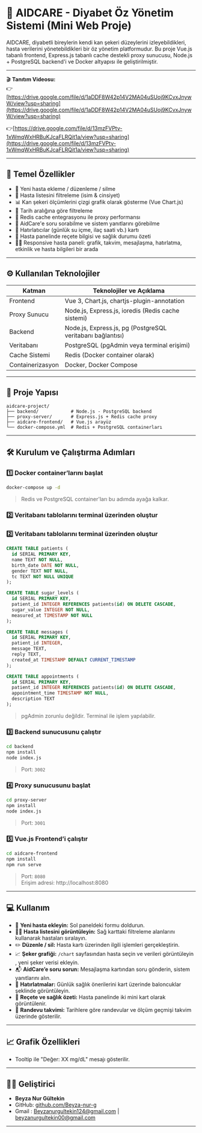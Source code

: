 # 🧬 AIDCARE - Diyabet Öz Yönetim Sistemi (Mini Web Proje)

AIDCARE, diyabetli bireylerin kendi kan şekeri düzeylerini izleyebildikleri, hasta verilerini yönetebildikleri bir öz yönetim platformudur. Bu proje Vue.js tabanlı frontend, Express.js tabanlı cache destekli proxy sunucusu, Node.js + PostgreSQL backend'i ve Docker altyapısı ile geliştirilmiştir.

---
🎬 **Tanıtım Videosu:**  
👉 [https://drive.google.com/file/d/1aDDF8W42p14V2MA04uSUoj9KCvxJnywW/view?usp=sharing](https://drive.google.com/file/d/1aDDF8W42p14V2MA04uSUoj9KCvxJnywW/view?usp=sharing)

👉[https://drive.google.com/file/d/13mzFVPtv-1xWmqWxHRBuKJcaFLRQit1a/view?usp=sharing](https://drive.google.com/file/d/13mzFVPtv-1xWmqWxHRBuKJcaFLRQit1a/view?usp=sharing)



---
## 🚀 Temel Özellikler

- 📝 Yeni hasta ekleme / düzenleme / silme
- 📃 Hasta listesini filtreleme (isim & cinsiyet)
- 📊 Kan şekeri ölçümlerini çizgi grafik olarak gösterme (Vue Chart.js)
- 📆 Tarih aralığına göre filtreleme
- 🔁 Redis cache entegrasyonu ile proxy performansı
- 💬 AidCare'e soru sorabilme ve sistem yanıtlarını görebilme
- 🔔 Hatırlatıcılar (günlük su içme, ilaç saati vb.) kartı
- 🧾 Hasta panelinde reçete bilgisi ve sağlık durumu özeti
- 🧍‍♀️ Responsive hasta paneli: grafik, takvim, mesajlaşma, hatırlatma, etkinlik ve hasta bilgileri bir arada

---

## ⚙️ Kullanılan Teknolojiler

| Katman           | Teknolojiler ve Açıklama                                |
|------------------|---------------------------------------------------------|
| Frontend         | Vue 3, Chart.js, chartjs-plugin-annotation              |
| Proxy Sunucu     | Node.js, Express.js, ioredis (Redis cache sistemi)      |
| Backend          | Node.js, Express.js, pg (PostgreSQL veritabanı bağlantısı) |
| Veritabanı       | PostgreSQL (pgAdmin veya terminal erişimi)              |
| Cache Sistemi    | Redis (Docker container olarak)                         |
| Containerizasyon | Docker, Docker Compose                                  |

---

## 🧱 Proje Yapısı

```
aidcare-project/
├── backend/            # Node.js - PostgreSQL backend
├── proxy-server/       # Express.js + Redis cache proxy
├── aidcare-frontend/   # Vue.js arayüz
└── docker-compose.yml  # Redis + PostgreSQL containerları
```

---

## 🛠️ Kurulum ve Çalıştırma Adımları

### 1️⃣ Docker container’larını başlat

```bash
docker-compose up -d
```

> Redis ve PostgreSQL container'ları bu adımda ayağa kalkar.

### 2️⃣ Veritabanı tablolarını terminal üzerinden oluştur

### 2️⃣ Veritabanı tablolarını terminal üzerinden oluştur

```sql
CREATE TABLE patients (
  id SERIAL PRIMARY KEY,
  name TEXT NOT NULL,
  birth_date DATE NOT NULL,
  gender TEXT NOT NULL,
  tc TEXT NOT NULL UNIQUE
);

CREATE TABLE sugar_levels (
  id SERIAL PRIMARY KEY,
  patient_id INTEGER REFERENCES patients(id) ON DELETE CASCADE,
  sugar_value INTEGER NOT NULL,
  measured_at TIMESTAMP NOT NULL
);

CREATE TABLE messages (
  id SERIAL PRIMARY KEY,
  patient_id INTEGER,
  message TEXT,
  reply TEXT,
  created_at TIMESTAMP DEFAULT CURRENT_TIMESTAMP
);

CREATE TABLE appointments (
  id SERIAL PRIMARY KEY,
  patient_id INTEGER REFERENCES patients(id) ON DELETE CASCADE,
  appointment_time TIMESTAMP NOT NULL,
  description TEXT
);
```


> pgAdmin zorunlu değildir. Terminal ile işlem yapılabilir.

### 3️⃣ Backend sunucusunu çalıştır

```bash
cd backend
npm install
node index.js
```

> Port: `3002`

### 4️⃣ Proxy sunucusunu başlat

```bash
cd proxy-server
npm install
node index.js
```

> Port: `3001`

### 5️⃣ Vue.js Frontend’i çalıştır

```bash
cd aidcare-frontend
npm install
npm run serve
```

> Port: `8080`  
> Erişim adresi: http://localhost:8080

---

## 💻 Kullanım

- 🧾 **Yeni hasta ekleyin:** Sol paneldeki formu doldurun.
- 🧍‍♀️ **Hasta listesini görüntüleyin:** Sağ karttaki filtreleme alanlarını kullanarak hastaları sıralayın.
- ✏️ **Düzenle / sil:** Hasta kartı üzerinden ilgili işlemleri gerçekleştirin.
- 📈 **Şeker grafiği:** `/chart` sayfasından hasta seçin ve verileri görüntüleyin , yeni şeker verisi ekleyin.
- 📬 **AidCare’e soru sorun:** Mesajlaşma kartından soru gönderin, sistem yanıtlarını alın.
- 🔔 **Hatırlatmalar:** Günlük sağlık önerilerini kart üzerinde baloncuklar şeklinde görüntüleyin.
- 🧾 **Reçete ve sağlık özeti:** Hasta panelinde iki mini kart olarak görüntülenir.
- 📆 **Randevu takvimi:** Tarihlere göre randevular ve ölçüm geçmişi takvim üzerinde gösterilir.


---

## 📈 Grafik Özellikleri

- Tooltip ile "Değer: XX mg/dL" mesajı gösterilir.

---

## 👩‍💻 Geliştirici

- **Beyza Nur Gültekin**  
- GitHub: [github.com/Beyza-nur-g](https://github.com/Beyza-nur-g)
- Gmail : Beyzanurgultekin124@gmail.com | beyzanurgultekin00@gmail.com

---



